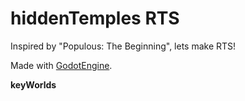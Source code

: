 # hiddenTemples RTS

Inspired by "Populous: The Beginning", lets make RTS!

Made with [GodotEngine](https://godotengine.org/).

**keyWorlds**